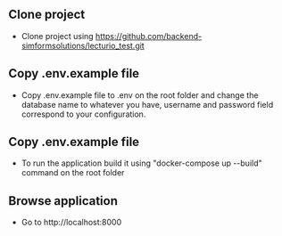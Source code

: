 
## Clone project 
- Clone project using https://github.com/backend-simformsolutions/lecturio_test.git
## Copy .env.example file

- Copy .env.example file to .env on the root folder and change the database name to whatever you have, username and password field correspond to your configuration.

## Copy .env.example file
 - To run the application build it using "docker-compose up --build" command on the root folder

## Browse application

- Go to http://localhost:8000
 